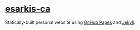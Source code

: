 # [esarkis-ca](http://www.esarkis.ca/)

Statically-built personal website using [GitHub Pages](https://pages.github.com/) and [Jekyll](https://jekyllrb.com/).
